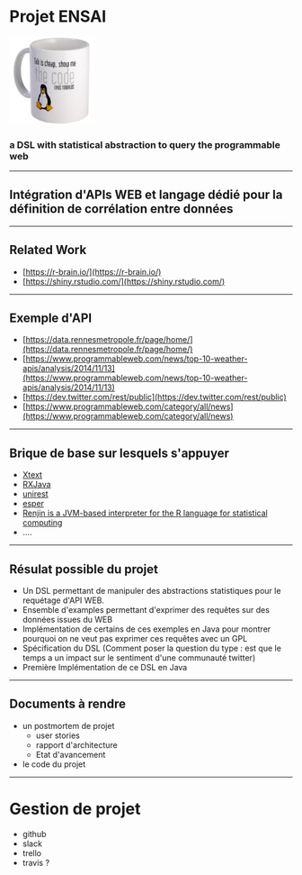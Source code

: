 
# Projet ENSAI


<img src="resources/image_1.jpg" width="30%">

### a DSL with statistical abstraction to query the programmable web

---

## Intégration d'APIs WEB et langage dédié pour la définition de corrélation entre données

---

## Related Work

- [https://r-brain.io/](https://r-brain.io/)
- [https://shiny.rstudio.com/](https://shiny.rstudio.com/)


---
## Exemple d'API

- [https://data.rennesmetropole.fr/page/home/](https://data.rennesmetropole.fr/page/home/)
- [https://www.programmableweb.com/news/top-10-weather-apis/analysis/2014/11/13](https://www.programmableweb.com/news/top-10-weather-apis/analysis/2014/11/13)
- [https://dev.twitter.com/rest/public](https://dev.twitter.com/rest/public)
- [https://www.programmableweb.com/category/all/news](https://www.programmableweb.com/category/all/news)


---

## Brique de base sur lesquels s'appuyer
- [Xtext](http://www.eclipse.org/Xtext/)
- [RXJava](https://github.com/ReactiveX/RxJava)
- [unirest](http://unirest.io/java.html)
- [esper](http://www.espertech.com/esper/)
- [Renjin is a JVM-based interpreter for the R language for statistical computing](http://www.renjin.org/)
- ....

---

## Résulat possible du projet
- Un DSL permettant de manipuler des abstractions statistiques pour le requétage d'API WEB. 
- Ensemble d'examples permettant d'exprimer des requêtes sur des données issues du WEB
- Implémentation de certains de ces exemples en Java pour montrer pourquoi on ne veut pas exprimer ces requêtes avec un GPL
- Spécification du DSL  (Comment poser la question du type : est que le temps a un impact sur le sentiment d'une communauté twitter)
- Première Implémentation de ce DSL en Java
---

## Documents à rendre
- un postmortem de projet
  - user stories 
  - rapport d'architecture
  - Etat d'avancement
- le code du projet

---

# Gestion de projet
- github
- slack
- trello
- travis ?
